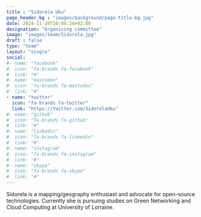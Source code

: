 ```yaml
---
title : "Sidorela Uku"
page_header_bg : "images/background/page-title-bg.jpg"
date: 2024-11-26T10:04:24+02:00
designation: "Organizing committee"
image: "images/team/Sidorela.jpg"
draft : false
type: "team"
layout: "single"
social:
#- name: "facebook"
#  icon: "fa-brands fa-facebook"
#  link: "#"
#- name: "mastodon"
#  icon: "fa-brands fa-mastodon"
#  link: "#"
- name: "twitter"
  icon: "fa-brands fa-twitter"
  link: "https://twitter.com/SidorelaUku"
#- name: "github"
#  icon: "fa-brands fa-github"
#  link: "#"
#- name: "linkedin"
#  icon: "fa-brands fa-linkedin"
#  link: "#"
#- name: "instagram"
#  icon: "fa-brands fa-instagram"
#  link: "#"
#- name: "skype"
#  icon: "fa-brands fa-skype"
#  link: "#"
---
```


Sidorela is a mapping/geography enthusiast and advocate for open-source
technologies. Currently she is pursuing studies on Green Networking and Cloud
Computing at University of Lorraine.
